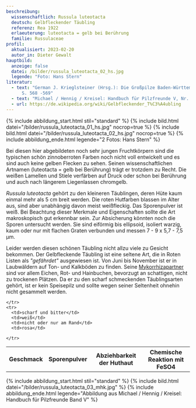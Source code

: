 ```yaml
---
beschreibung:
  wissenschaftlich: Russula luteotacta
  deutsch: Gelbfleckender Täubling
  referenz: Rea 1922
  erlaeuterung: luteotacta = gelb bei Berührung
  familie: Russulaceae
profil:
  aktualisiert: 2023-02-20
  autor_in: Dieter Gewalt
hauptbild:
  anzeige: false
  datei: /bilder/russula_luteotacta_02_hs.jpg
  legende: "Foto: Hans Stern"
literatur:
  - text: "German J. Krieglsteiner (Hrsg.): Die Großpilze Baden-Württembergs Band 2
      S. 568 -569"
  - text: "Michael / Hennig / Kreisel: Handbuch für Pilzfreunde V, Nr. 141"
  - url: https://de.wikipedia.org/wiki/Gelbfleckender_T%C3%A4ubling
---
```

{% include abbildung_start.html stil="standard" %}
{% include bild.html datei="/bilder/russula_luteotacta_01_hs.jpg" nocrop=true %}
{% include bild.html datei="/bilder/russula_luteotacta_02_hs.jpg" nocrop=true %}
{% include abbildung_ende.html legende="2 Fotos: Hans Stern" %}

Bei diesen hier abgebildeten noch sehr jungen Fruchtkörpern sind die typischen schön zinnoberroten Farben noch nicht voll entwickelt und es sind auch keine gelben Flecken zu sehen. Seinen wissenschaftlichen Artnamen (luteotacta = gelb bei Berührung) trägt er trotzdem zu Recht. Die weißen Lamellen und Stiele verfärben auf Druck oder schon bei Berührung und auch nach längerem Liegenlassen chromgelb.

*Russula luteotacta* gehört zu den kleineren Täublingen, deren Hüte kaum einmal mehr als 5 cm breit werden. Die roten Hutfarben blassen im Alter aus, sind aber unabhängig davon meist weißfleckig. Das Sporenpulver ist weiß. Bei Beachtung dieser Merkmale und Eigenschaften sollte die Art makroskopisch gut erkennbar sein. Zur Absicherung könnten noch die Sporen untersucht werden. Sie sind eiförmig bis ellipsoid, isoliert warzig, kaum oder nur mit flachen Graten verbunden und messen 7 - 9 x 5,7 - 7,5 µm.

Leider werden diesen schönen Täubling nicht allzu viele zu Gesicht bekommen. Der Gelbfleckende Täubling ist eine seltene Art, die in Roten Listen als *"gefährdet"* ausgewiesen ist. Von Juni bis November ist er in Laubwäldern auf Ton- und Kalkböden zu finden. Seine [Mykorrhizapartner](Mykorrhiza "Glossar") sind vor allem Eichen, Rot- und Hainbuchen, bevorzugt an schattigen, nicht zu trockenen Plätzen. Da er zu den scharf schmeckenden Täublingsarten gehört, ist er kein Speisepilz und sollte wegen seiner Seltenheit ohnehin nicht gesammelt werden.

<div class="table-responsive">
  <table class="table taeubling">
    <tr>
      <th rowspan="2">Geschmack</th>
      <th rowspan="2">Sporenpulver</th>
      <th rowspan="2">Abziehbarkeit der Huthaut</th>
      <th colspan="3" class="text-center">Chemische Reaktion mit FeSO4</th>
    </tr>
    <tr>
      
      
    </tr>
    <tr>
      <td>scharf und bitter</td>
      <td>weiß</td>
      <td>nicht oder nur am Rand</td>
      <td>rosa</td>
       
    </tr>
  </table>
</div>

{% include abbildung_start.html stil="standard" %}
{% include bild.html datei="/bilder/russula_luteotacta_03_mhk.jpg" %}
{% include abbildung_ende.html legende="Abbildung aus Michael / Hennig / Kreisel: Handbuch für Pilzfreunde Band V" %}